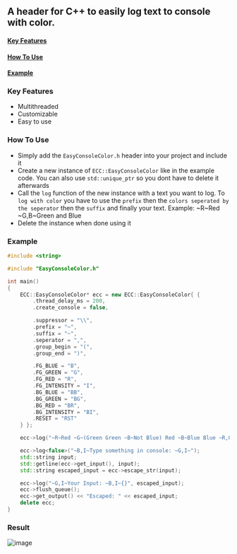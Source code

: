 ## A header for C++ to easily log text to console with color.
#### [Key Features](https://github.com/PlayboyPrime/EasyConsoleColor?tab=readme-ov-file#key-features-1)
#### [How To Use](https://github.com/PlayboyPrime/EasyConsoleColor?tab=readme-ov-file#how-to-use-1)
#### [Example](https://github.com/PlayboyPrime/EasyConsoleColor?tab=readme-ov-file#example-1)

### Key Features
- Multithreaded
- Customizable
- Easy to use

### How To Use
- Simply add the `EasyConsoleColor.h` header into your project and include it
- Create a new instance of `ECC::EasyConsoleColor` like in the example code. You can also use `std::unique_ptr` so you dont have to delete it afterwards
- Call the `log` function of the new instance with a text you want to log. To `log with color` you have to use the `prefix` then the `colors seperated by the seperator` then the `suffix` and finally your text. Example: \~R\~Red \~G,B\~Green and Blue 
- Delete the instance when done using it

### Example
```c++
#include <string>

#include "EasyConsoleColor.h"

int main()
{
	ECC::EasyConsoleColor* ecc = new ECC::EasyConsoleColor{ {
		.thread_delay_ms = 200,
		.create_console = false,

		.suppressor = "\\",
		.prefix = "~",
		.suffix = "~",
		.seperator = ",",
		.group_begin = "(",
		.group_end = ")",

		.FG_BLUE = "B",
		.FG_GREEN = "G",
		.FG_RED = "R",
		.FG_INTENSITY = "I",
		.BG_BLUE = "BB",
		.BG_GREEN = "BG",
		.BG_RED = "BR",
		.BG_INTENSITY = "BI",
		.RESET = "RST"
	} };

	ecc->log("~R~Red ~G~(Green Green ~B~Not Blue) Red ~B~Blue Blue ~R,G~Red and Green");

	ecc->log<false>("~B,I~Type something in console: ~G,I~");
	std::string input;
	std::getline(ecc->get_input(), input);
	std::string escaped_input = ecc->escape_str(input);

	ecc->log("~G,I~Your Input: ~B,I~{}", escaped_input);
	ecc->flush_queue();
	ecc->get_output() << "Escaped: " << escaped_input;
	delete ecc;
}
```

### Result
![image](https://github.com/user-attachments/assets/5e09148d-9494-4d23-823a-2b4e05551ba0)

